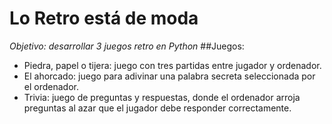 # Lo Retro está de moda

*Objetivo: desarrollar 3 juegos retro en Python*
##Juegos:
- Piedra, papel o tijera: juego con tres partidas entre jugador y ordenador.
- El ahorcado: juego para adivinar una palabra secreta seleccionada por el ordenador.
- Trivia: juego de preguntas y respuestas, donde el ordenador arroja preguntas al azar que el jugador debe responder correctamente.
